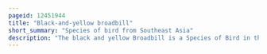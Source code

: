 ```yaml
---
pageid: 12451944
title: "Black-and-yellow broadbill"
short_summary: "Species of bird from Southeast Asia"
description: "The black and yellow Broadbill is a Species of Bird in the typical Broadbill Family Eurylaimidae. A small, distinctive Species, it has a black Head, Breastband, and Upperparts, a white Neckband, yellow Streaking on the Back and Wings, and Vinous-Pink Underparts that turn yellow Towards the belly. The Beak is bright Blue with a green Tip on the upper Mandible and black Edges. It shows some sexual Dimorphism with the black Breastband being incomplete in Females."
---
```

